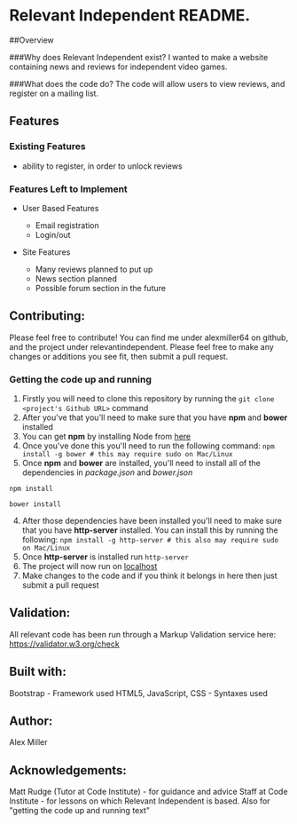 # Relevant Independent README.

##Overview

###Why does Relevant Independent exist?
I wanted to make a website containing news and reviews for independent video games.

###What does the code do?
The code will allow users to view reviews, and register on a mailing list.

## Features

### Existing Features
- ability to register, in order to unlock reviews

### Features Left to Implement
- User Based Features
	- Email registration
	- Login/out

- Site Features
	- Many reviews planned to put up
	- News section planned
	- Possible forum section in the future

## Contributing:
Please feel free to contribute! You can find me under alexmiller64 on github, and the project under relevantindependent. Please feel free to make any changes or additions you see fit, then submit a pull request.

### Getting the code up and running
1. Firstly you will need to clone this repository by running the ```git clone <project's Github URL>``` command
2. After you've that you'll need to make sure that you have **npm** and **bower** installed
  1. You can get **npm** by installing Node from [here](https://nodejs.org/en/)
  2. Once you've done this you'll need to run the following command:
  	 `npm install -g bower # this may require sudo on Mac/Linux`
3. Once **npm** and **bower** are installed, you'll need to install all of the dependencies in *package.json* and *bower.json*
  ```
  npm install

  bower install
  ```
4. After those dependencies have been installed you'll need to make sure that you have **http-server** installed. You can install this by running the following: ```npm install -g http-server # this also may require sudo on Mac/Linux```
5. Once **http-server** is installed run ```http-server```
6. The project will now run on [localhost](http://127.0.0.1:8080)
7. Make changes to the code and if you think it belongs in here then just submit a pull request


## Validation:
All relevant code has been run through a Markup Validation service here: https://validator.w3.org/check


## Built with:
Bootstrap - Framework used
HTML5, JavaScript, CSS - Syntaxes used


## Author:
Alex Miller


## Acknowledgements:
Matt Rudge (Tutor at Code Institute) - for guidance and advice
Staff at Code Institute - for lessons on which Relevant Independent is based. Also for "getting the code up and running text"
